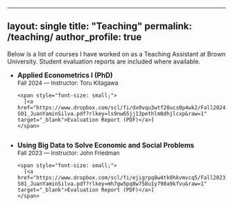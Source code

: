
---
layout: single
title: "Teaching"
permalink: /teaching/
author_profile: true
---

Below is a list of courses I have worked on as a Teaching Assistant at Brown University. Student evaluation reports are included where available.

<ul>
  <li style="margin-bottom: 2em;">
    <b style="font-size: 110%;">Applied Econometrics I (PhD)</b><br>
    <span style="font-size: small;">Fall 2024 — Instructor: Toru Kitagawa</span><br>

    <span style="font-size: small;">
      [<a href="https://www.dropbox.com/scl/fi/dx0vqu3wtf28ucs0p4wk2/Fall2024ECON2390S01ECON2390Fall24S01AppliedEconometricsI-S01_JuanYaminSilva.pdf?rlkey=ls9nw65jj13pethlm0dhjlcxp&raw=1" target="_blank">Evaluation Report (PDF)</a>]
    </span>
  </li>

  <li style="margin-bottom: 2em;">
    <b style="font-size: 110%;">Using Big Data to Solve Economic and Social Problems</b><br>
    <span style="font-size: small;">Fall 2023 — Instructor: John Friedman</span><br>

    <span style="font-size: small;">
      [<a href="https://www.dropbox.com/scl/fi/ejigrpq8w4tk0hkvmvcq5/Fall2023ECON1000ECON1000Fall23UsingBigDatatoSolveEconomicandSocialProblems-S01_JuanYaminSilva.pdf?rlkey=mh7gw5pq8w758u1y790a9kfvu&raw=1" target="_blank">Evaluation Report (PDF)</a>]
    </span>
  </li>
</ul>
